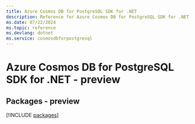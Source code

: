 ```yaml
---
title: Azure Cosmos DB for PostgreSQL SDK for .NET
description: Reference for Azure Cosmos DB for PostgreSQL SDK for .NET
ms.date: 07/22/2024
ms.topic: reference
ms.devlang: dotnet
ms.service: cosmosdbforpostgresql
---
```

# Azure Cosmos DB for PostgreSQL SDK for .NET - preview
## Packages - preview
[!INCLUDE [packages](cosmos-db-for-postgresql-index.md)]